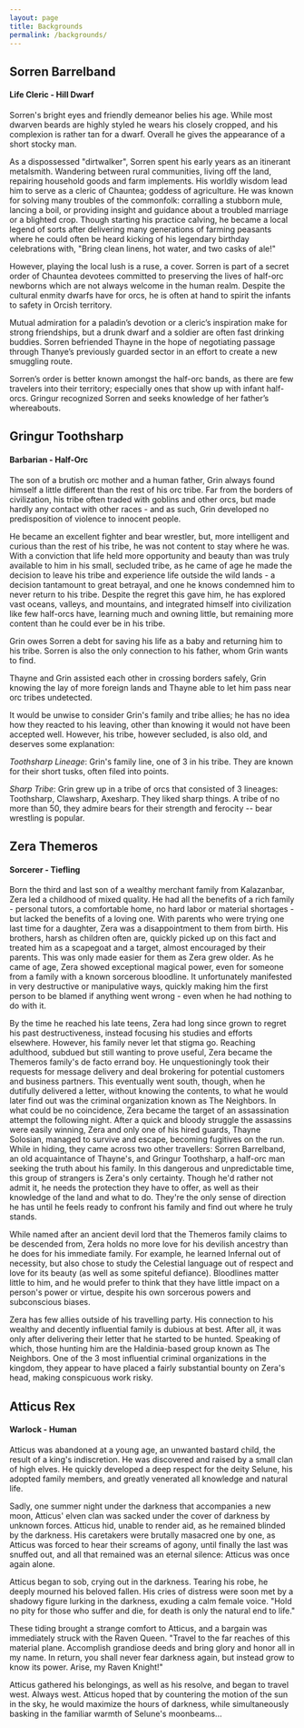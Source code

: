```yaml
---
layout: page
title: Backgrounds
permalink: /backgrounds/
---
```


## Sorren Barrelband
#### Life Cleric - Hill Dwarf

Sorren's bright eyes and friendly demeanor belies his age. While most dwarven beards are highly styled he wears his closely cropped, and his complexion is rather tan for a dwarf. Overall he gives the appearance of a short stocky man.
 
As a dispossessed "dirtwalker", Sorren spent his early years as an itinerant metalsmith. Wandering between rural communities, living off the land, repairing household goods and farm implements. His worldly wisdom lead him to serve as a cleric of Chauntea; goddess of agriculture. He was known for solving many troubles of the commonfolk: corralling a stubborn mule, lancing a boil, or providing insight and guidance about a troubled marriage or a blighted crop. Though starting his practice calving, he became a local legend of sorts after delivering many generations of farming peasants where he could often be heard kicking of his legendary birthday celebrations with, "Bring clean linens, hot water, and two casks of ale!"

However, playing the local lush is a ruse, a cover. Sorren is part of a secret order of Chauntea devotees committed to preserving the lives of half-orc newborns which are not always welcome in the human realm. Despite the cultural enmity dwarfs have for orcs, he is often at hand to spirit the infants to safety in Orcish territory.

Mutual admiration for a paladin’s devotion or a cleric’s inspiration make for strong friendships, but a drunk dwarf and a soldier are often fast drinking buddies. Sorren befriended Thayne in the hope of negotiating passage through Thanye’s previously guarded sector in an effort to create a new smuggling route.

Sorren’s order is better known amongst the half-orc bands, as there are few travelers into their territory; especially ones that show up with infant half-orcs. Gringur recognized Sorren and seeks knowledge of her father’s whereabouts.

## Gringur Toothsharp
#### Barbarian - Half-Orc

The son of a brutish orc mother and a human father, Grin always found himself a little different than the rest of his orc tribe. Far from the borders of civilization, his tribe often traded with goblins and other orcs, but made hardly any contact with other races - and as such, Grin developed no predisposition of violence to innocent people.

He became an excellent fighter and bear wrestler, but, more intelligent and curious than the rest of his tribe, he was not content to stay where he was. With a conviction that life held more opportunity and beauty than was truly available to him in his small, secluded tribe, as he came of age he made the decision to leave his tribe and experience life outside the wild lands - a decision tantamount to great betrayal, and one he knows condemned him to never return to his tribe. Despite the regret this gave him, he has explored vast oceans, valleys, and mountains, and integrated himself into civilization like few half-orcs have, learning much and owning little, but remaining more content than he could ever be in his tribe.

Grin owes Sorren a debt for saving his life as a baby and returning him to his tribe. Sorren is also the only connection to his father, whom Grin wants to find.

Thayne and Grin assisted each other in crossing borders safely, Grin knowing the lay of more foreign lands and Thayne able to let him pass near orc tribes undetected.

It would be unwise to consider Grin's family and tribe allies; he has no idea how they reacted to his leaving, other than knowing it would not have been accepted well. However, his tribe, however secluded, is also old, and deserves some explanation:

*Toothsharp Lineage*: Grin's family line, one of 3 in his tribe. They are known for their short tusks, often filed into points.

*Sharp Tribe*: Grin grew up in a tribe of orcs that consisted of 3 lineages: Toothsharp, Clawsharp, Axesharp. They liked sharp things. A tribe of no more than 50, they admire bears for their strength and ferocity -- bear wrestling is popular.

## Zera Themeros
#### Sorcerer - Tiefling

Born the third and last son of a wealthy merchant family from Kalazanbar, Zera led a childhood of mixed quality. He had all the benefits of a rich family - personal tutors, a comfortable home, no hard labor or material shortages - but lacked the benefits of a loving one. With parents who were trying one last time for a daughter, Zera was a disappointment to them from birth. His brothers, harsh as children often are, quickly picked up on this fact and treated him as a scapegoat and a target, almost encouraged by their parents. This was only made easier for them as Zera grew older. As he came of age, Zera showed exceptional magical power, even for someone from a family with a known sorcerous bloodline. It unfortunately manifested in very destructive or manipulative ways, quickly making him the first person to be blamed if anything went wrong - even when he had nothing to do with it. 

By the time he reached his late teens, Zera had long since grown to regret his past destructiveness, instead focusing his studies and efforts elsewhere. However, his family never let that stigma go. Reaching adulthood, subdued but still wanting to prove useful, Zera became the Themeros family's de facto errand boy. He unquestioningly took their requests for message delivery and deal brokering for potential customers and business partners. This eventually went south, though, when he dutifully delivered a letter, without knowing the contents, to what he would later find out was the criminal organization known as The Neighbors. In what could be no coincidence, Zera became the target of an assassination attempt the following night. After a quick and bloody struggle the assassins were easily winning, Zera and only one of his hired guards, Thayne Solosian, managed to survive and escape, becoming fugitives on the run. While in hiding, they came across two other travellers: Sorren Barrelband, an old acquaintance of Thayne's, and Gringur Toothsharp, a half-orc man seeking the truth about his family. In this dangerous and unpredictable time, this group of strangers is Zera's only certainty. Though he'd rather not admit it, he needs the protection they have to offer, as well as their knowledge of the land and what to do. They're the only sense of direction he has until he feels ready to confront his family and find out where he truly stands.

While named after an ancient devil lord that the Themeros family claims to be descended from, Zera holds no more love for his devilish ancestry than he does for his immediate family. For example, he learned Infernal out of necessity, but also chose to study the Celestial language out of respect and love for its beauty (as well as some spiteful defiance). Bloodlines matter little to him, and he would prefer to think that they have little impact on a person's power or virtue, despite his own sorcerous powers and subconscious biases.

Zera has few allies outside of his travelling party. His connection to his wealthy and decently influential family is dubious at best. After all, it was only after delivering their letter that he started to be hunted. Speaking of which, those hunting him are the Haldinia-based group known as The Neighbors. One of the 3 most influential criminal organizations in the kingdom, they appear to have placed a fairly substantial bounty on Zera's head, making conspicuous work risky.

## Atticus Rex
#### Warlock - Human

Atticus was abandoned at a young age, an unwanted bastard child, the result of a king's indiscretion. He was discovered and raised by a small clan of high elves. He quickly developed a deep respect for the deity Selune, his adopted family members, and greatly venerated all knowledge and natural life.

Sadly, one summer night under the darkness that accompanies a new moon, Atticus' elven clan was sacked under the cover of darkness by unknown forces. Atticus hid, unable to render aid, as he remained blinded by the darkness. His caretakers were brutally masacred one by one, as Atticus was forced to hear their screams of agony, until finally the last was snuffed out, and all that remained was an eternal silence: Atticus was once again alone.

Atticus began to sob, crying out in the darkness. Tearing his robe, he deeply mourned his beloved fallen. His cries of distress were soon met by a shadowy figure lurking in the darkness, exuding a calm female voice. "Hold no pity for those who suffer and die, for death is only the natural end to life."

These tiding brought a strange comfort to Atticus, and a bargain was immediately struck with the Raven Queen. "Travel to the far reaches of this material plane. Accomplish grandiose deeds and bring glory and honor all in my name. In return, you shall never fear darkness again, but instead grow to know its power. Arise, my Raven Knight!"

Atticus gathered his belongings, as well as his resolve, and began to travel west. Always west. Atticus hoped that by countering the motion of the sun in the sky, he would maximize the hours of darkness, while simultaneously basking in the familiar warmth of Selune's moonbeams...
